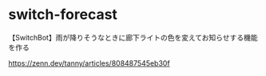 # switch-forecast

【SwitchBot】雨が降りそうなときに廊下ライトの色を変えてお知らせする機能を作る

https://zenn.dev/tanny/articles/808487545eb30f
